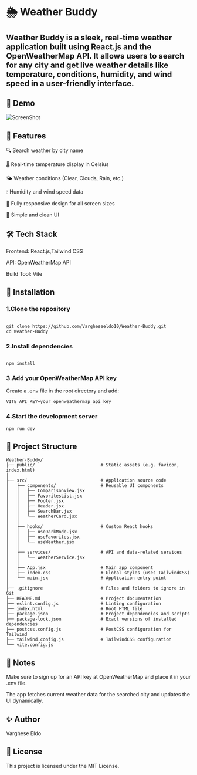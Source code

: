 # 🌦️ Weather Buddy 
## Weather Buddy is a sleek, real-time weather application built using React.js and the OpenWeatherMap API. It allows users to search for any city and get live weather details like temperature, conditions, humidity, and wind speed in a user-friendly interface. 

## 📸 Demo 
![ScreenShot](Weather-Buddy/public/)

## 🚀 Features 
🔍 Search weather by city name

🌡️ Real-time temperature display in Celsius

🌤️ Weather conditions (Clear, Clouds, Rain, etc.)

💧 Humidity and wind speed data

📱 Fully responsive design for all screen sizes

🧭 Simple and clean UI

## 🛠️ Tech Stack 
Frontend: React.js,Tailwind CSS

API: OpenWeatherMap API

Build Tool: Vite

## 🔧 Installation
### 1.Clone the repository

```

git clone https://github.com/Vargheseeldo10/Weather-Buddy.git
cd Weather-Buddy
``` 
### 2.Install dependencies 

```

npm install
```
### 3.Add your OpenWeatherMap API key

Create a .env file in the root directory and add:

```
VITE_API_KEY=your_openweathermap_api_key
```
### 4.Start the development server

```
npm run dev
```
## 🧩 Project Structure
```
Weather-Buddy/
├── public/                         # Static assets (e.g. favicon, index.html)
│
├── src/                            # Application source code
│   ├── components/                 # Reusable UI components
│   │   ├── ComparisonView.jsx
│   │   ├── FavoritesList.jsx
│   │   ├── Footer.jsx
│   │   ├── Header.jsx
│   │   ├── SearchBar.jsx
│   │   └── WeatherCard.jsx
│   │
│   ├── hooks/                      # Custom React hooks
│   │   ├── useDarkMode.jsx
│   │   ├── useFavorites.jsx
│   │   └── useWeather.jsx
│   │
│   ├── services/                   # API and data-related services
│   │   └── weatherService.jsx
│   │
│   ├── App.jsx                     # Main app component
│   ├── index.css                   # Global styles (uses TailwindCSS)
│   └── main.jsx                    # Application entry point
│
├── .gitignore                      # Files and folders to ignore in Git
├── README.md                       # Project documentation
├── eslint.config.js                # Linting configuration
├── index.html                      # Root HTML file
├── package.json                    # Project dependencies and scripts
├── package-lock.json               # Exact versions of installed dependencies
├── postcss.config.js               # PostCSS configuration for Tailwind
├── tailwind.config.js              # TailwindCSS configuration
└── vite.config.js
```
## 📌 Notes 
Make sure to sign up for an API key at OpenWeatherMap and place it in your .env file.

The app fetches current weather data for the searched city and updates the UI dynamically.

## ✨ Author
Varghese Eldo

## 📄 License
This project is licensed under the MIT License.
